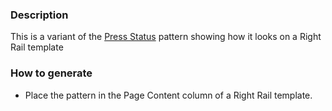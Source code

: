 ### Description
This is a variant of the [Press Status](./?p=molecules-press-status) pattern showing how it looks on a Right Rail template

### How to generate
* Place the pattern in the Page Content column of a Right Rail template.
